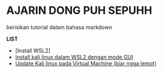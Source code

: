 # AJARIN DONG PUH SEPUHH

berisikan tutorial dalam bahasa markdown

**LIST**

- [Install WSL2]
- [Install kali linux dalam WSL2 dengan mode GUI](https://github.com/ItokROCY/tutor-puh/blob/main/TUTOR%20PUH/Install-kali-linux-dengan-GUI.MD)
- [Update Kali linux pada Virtual Machine (biar ngga lemot)](https://github.com/ItokROCY/tutor-puh/blob/main/TUTOR%20PUH/update-kali-pada-Virtual-Machine.md)

